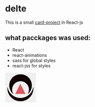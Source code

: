 # delte

This is a small [card-project](https://github.com/facesar/prototype_crypto) in React-js
## what pacckages was used: 

- React
- react-animations 
- sass for global styles
- react-jss for styles

[![VERSION DEMO](./public/logo.jpg)](https://app.netlify.com/sites/facesar/deploys)